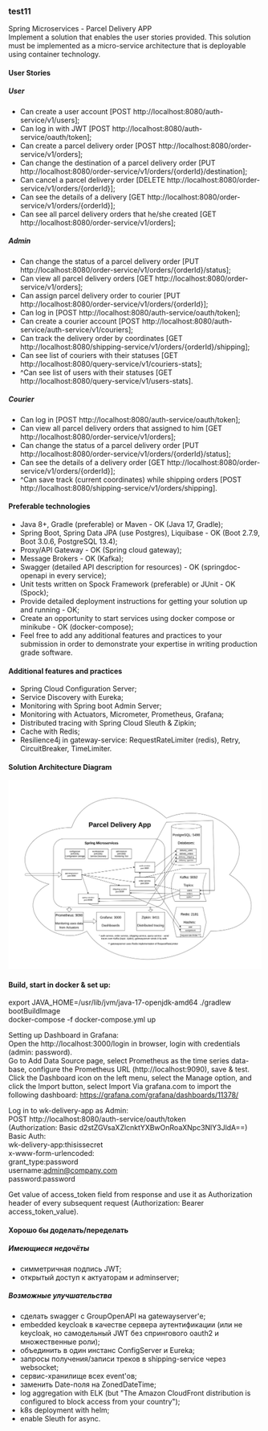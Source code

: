 ### test11
Spring Microservices - Parcel Delivery APP  
Implement a solution that enables the user stories provided. This solution must be implemented as a micro-service architecture that is deployable using container technology.  
#### User Stories
##### User
- Can create a user account [POST http://localhost:8080/auth-service/v1/users];
- Can log in with JWT [POST http://localhost:8080/auth-service/oauth/token];   
- Can create a parcel delivery order [POST http://localhost:8080/order-service/v1/orders];  
- Can change the destination of a parcel delivery order [PUT http://localhost:8080/order-service/v1/orders/{orderId}/destination];  
- Can cancel a parcel delivery order [DELETE http://localhost:8080/order-service/v1/orders/{orderId}];  
- Can see the details of a delivery [GET http://localhost:8080/order-service/v1/orders/{orderId}];  
- Can see all parcel delivery orders that he/she created [GET http://localhost:8080/order-service/v1/orders];  
  
##### Admin
- Can change the status of a parcel delivery order [PUT http://localhost:8080/order-service/v1/orders/{orderId}/status];  
- Can view all parcel delivery orders [GET http://localhost:8080/order-service/v1/orders];  
- Can assign parcel delivery order to courier [PUT http://localhost:8080/order-service/v1/orders/{orderId}];  
- Can log in [POST http://localhost:8080/auth-service/oauth/token];  
- Can create a courier account [POST http://localhost:8080/auth-service/auth-service/v1/couriers];  
- Can track the delivery order by coordinates [GET http://localhost:8080/shipping-service/v1/orders/{orderId}/shipping];  
- Can see list of couriers with their statuses [GET http://localhost:8080/query-service/v1/couriers-stats];  
- ^Can see list of users with their statuses [GET http://localhost:8080/query-service/v1/users-stats].  
  
##### Courier
- Can log in [POST http://localhost:8080/auth-service/oauth/token];  
- Can view all parcel delivery orders that assigned to him [GET http://localhost:8080/order-service/v1/orders];  
- Can change the status of a parcel delivery order [PUT http://localhost:8080/order-service/v1/orders/{orderId}/status];  
- Can see the details of a delivery order [GET http://localhost:8080/order-service/v1/orders/{orderId}];  
- ^Can save track (current coordinates) while shipping orders [POST http://localhost:8080/shipping-service/v1/orders/shipping].  

#### Preferable technologies
- Java 8+, Gradle (preferable) or Maven - OK (Java 17, Gradle);  
- Spring Boot, Spring Data JPA (use Postgres), Liquibase - OK (Boot 2.7.9, Boot 3.0.6, PostgreSQL 13.4);  
- Proxy/API Gateway - OK (Spring cloud gateway);  
- Message Brokers - OK (Kafka);  
- Swagger (detailed API description for resources) - OK (springdoc-openapi in every service);  
- Unit tests written on Spock Framework (preferable) or JUnit - OK (Spock);  
- Provide detailed deployment instructions for getting your solution up and running - OK;  
- Create an opportunity to start services using docker compose or minikube - OK (docker-compose);  
- Feel free to add any additional features and practices to your submission in order to demonstrate your expertise in writing production grade software.  

#### Additional features and practices
- Spring Cloud Configuration Server;
- Service Discovery with Eureka;
- Monitoring with Spring boot Admin Server;
- Monitoring with Actuators, Micrometer, Prometheus, Grafana;
- Distributed tracing with Spring Cloud Sleuth & Zipkin;  
- Cache with Redis;  
- Resilience4j in gateway-service: RequestRateLimiter (redis), Retry, CircuitBreaker, TimeLimiter.

#### Solution Architecture Diagram
<img src="https://raw.githubusercontent.com/wombatu-kun/test11/main/diagram.png?sanitize=true&raw=true" />  
  
#### Build, start in docker & set up:  
export JAVA_HOME=/usr/lib/jvm/java-17-openjdk-amd64 
./gradlew bootBuildImage  
docker-compose -f docker-compose.yml up

Setting up Dashboard in Grafana:  
Open the http://localhost:3000/login in browser, login with credentials (admin: password).  
Go to Add Data Source page, select Prometheus as the time series data-base, configure the Prometheus URL (http://localhost:9090), save & test.  
Click the Dashboard icon on the left menu, select the Manage option, and click the Import button, select Import Via grafana.com to import the following dashboard: https://grafana.com/grafana/dashboards/11378/

Log in to wk-delivery-app as Admin:  
POST http://localhost:8080/auth-service/oauth/token  
(Authorization: Basic d2stZGVsaXZlcnktYXBwOnRoaXNpc3NlY3JldA==)  
Basic Auth:  
wk-delivery-app:thisissecret  
x-www-form-urlencoded:  
grant_type:password  
username:admin@company.com  
password:password  

Get value of access_token field from response and use it as Authorization header of every subsequent request (Authorization: Bearer access_token_value).  

#### Хорошо бы доделать/переделать
##### Имеющиеся недочёты
- симметричная подпись JWT;  
- открытый доступ к актуаторам и adminserver;    
##### Возможные улучшательства  
- сделать swagger с GroupOpenAPI на gatewayserver'е;
- embedded keycloak в качестве сервера аутентификации (или не keycloak, но самодельный JWT без спрингового oauth2 и множественные роли);    
- объединить в один инстанс ConfigServer и Eureka;  
- запросы получения/записи треков в shipping-service через websocket;  
- сервис-хранилище всех event'ов;  
- заменить Date-поля на ZonedDateTime;  
- log aggregation with ELK (but "The Amazon CloudFront distribution is configured to block access from your country");   
- k8s deployment with helm;  
- enable Sleuth for async.  